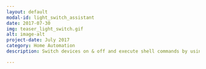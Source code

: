 ```yaml
---
layout: default
modal-id: light_switch_assistant
date: 2017-07-30
img: teaser_light_switch.gif
alt: image-alt
project-date: July 2017
category: Home Automation
description: Switch devices on & off and execute shell commands by using relay modules, Google Assistant, IFTTT and Home Assistant. This makes virtually anything controllable with voice commands which can be written in shell scripts. [&nbsp;<a href="http://localhost:4000/home%20automation/light-switch-assistant/">Read&nbsp;More...</a>&nbsp;] 

---
```

